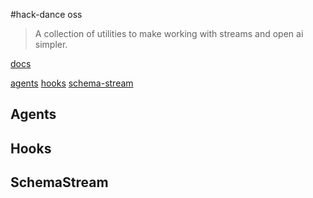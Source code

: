 #hack-dance oss
> A collection of utilities to make working with streams and open ai simpler.

[docs](https://oss.hack.dance)

[agents](https://github.com/hack-dance/agents/packages/core)
[hooks](https://github.com/hack-dance/agents/packages/hooks)
[schema-stream](https://github.com/hack-dance/agents/packages/schemaStream)


## Agents


## Hooks


## SchemaStream


